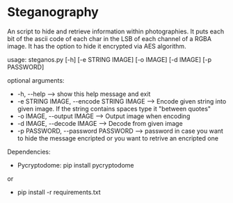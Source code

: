 # Steganography
An script to hide and retrieve information within photographies.
It puts each bit of the ascii code of each char in the LSB of each channel of a RGBA image.
It has the option to hide it encrypted via AES algorithm.

usage: steganos.py [-h] [-e STRING IMAGE] [-o IMAGE] [-d IMAGE] [-p PASSWORD]

optional arguments:
* -h, --help  -->  show this help message and exit
* -e STRING IMAGE, --encode STRING IMAGE  -->  Encode given string into given image. If the string contains spaces type it "between quotes"
* -o IMAGE, --output IMAGE --> Output image when encoding
* -d IMAGE, --decode IMAGE  -->  Decode from given image
* -p PASSWORD, --password PASSWORD --> password in case you want to hide the message encripted or you want to retrive an encripted one



Dependencies:
* Pycryptodome: pip install pycryptodome

or
* pip install -r requirements.txt

